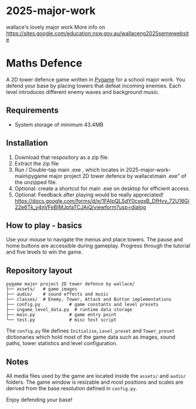 # 2025-major-work
wallace's lovely major work
More info on https://sites.google.com/education.nsw.gov.au/wallaceng2025semwwebsite
# Maths Defence

A 2D tower defence game written in [Pygame](https://www.pygame.org/) for a school major work.  You defend your base by placing towers that defeat incoming enemies.  Each level introduces different enemy waves and background music.

## Requirements

- System storage of minimum 43.4MB

## Installation

1. Download that respository as a zip file.
2. Extract the zip file
3. Run / Double-tap main .exe , which locates in 2025-major-work-main\pygame major project 2D tower defence by wallace\main .exe" of the unzipped file.
4. Optional: create a shortcut for main .exe on desktop for efficient access.
5. Optional: Feedback after playing would be really appreciated! https://docs.google.com/forms/d/e/1FAIpQLSdY0cxqxB_DfHvy_72U16Gi22e6Tk_y4nVFeBIMJpfaTCJAiQ/viewform?usp=dialog

## How to play - basics

Use your mouse to navigate the menus and place towers.  The pause and home buttons are accessible during gameplay.  Progress through the tutorial and five levels to win the game.

## Repository layout

```
pygame major project 2D tower defence by wallace/
├── assets/   # game images
├── audio/    # sound effects and music
├── classes/  # Enemy, Tower, Attack and Button implementations
├── config.py           # game constants and level presets
├── ingame_level_data.py  # runtime data storage
├── main.py             # game entry point
└── test.py             # misc test script
```

The `config.py` file defines `Initialise`, `Level_preset` and `Tower_preset` dictionaries which hold most of the game data such as images, sound paths, tower statistics and level configuration.

## Notes

All media files used by the game are located inside the `assets/` and `audio/` folders.  The game window is resizable and most positions and scales are derived from the base resolution defined in `config.py`.

Enjoy defending your base!
